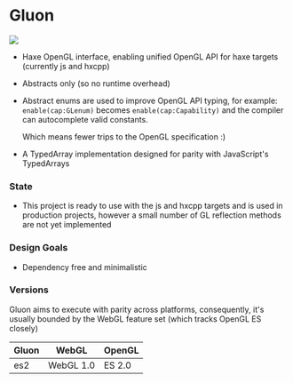 # Gluon

<img src="https://user-images.githubusercontent.com/3742992/64806667-8fb9ce00-d58b-11e9-9f4a-bf82f83eeba9.png" />

- Haxe OpenGL interface, enabling unified OpenGL API for haxe targets (currently js and hxcpp)
- Abstracts only (so no runtime overhead)
- Abstract enums are used to improve OpenGL API typing, for example:
	`enable(cap:GLenum)`
	becomes
	`enable(cap:Capability)`
	and the compiler can autocomplete valid constants.

	Which means fewer trips to the OpenGL specification :)
- A TypedArray implementation designed for parity with JavaScript's TypedArrays

### State

- This project is ready to use with the js and hxcpp targets and is used in production projects, however a small number of GL reflection methods are not yet implemented

### Design Goals
- Dependency free and minimalistic

### Versions
Gluon aims to execute with parity across platforms, consequently, it's usually bounded by the WebGL feature set (which tracks OpenGL ES closely)

| Gluon     | WebGL     | OpenGL |
|-----------|-----------|--------|
| es2       | WebGL 1.0 | ES 2.0 |
